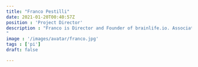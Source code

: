 ```yaml
---
title: "Franco Pestilli"
date: 2021-01-20T00:40:57Z
position : 'Project Director'
description : "Franco is Director and Founder of brainlife.io. Associate Professor of Psychology at the University of Texas, Austin, Franco holds a Ph.D. from New York University and a B.A. from the University of Rome La Sapienza. Before that, he was Postdoctoral Researcher at Columbia University, Research Associate at Stanford University and faculty at Indiana University. Franco's research spans across psychology, computer science and neuroscience. He is a Fellow of the Association for Psychological Science and Psychonomics Society and has received a Microsoft Investigator Fellowship and Janet Taylor Spence Award.
"
image : '/images/avatar/franco.jpg'
tags : ['pi']
draft: false

---
```


